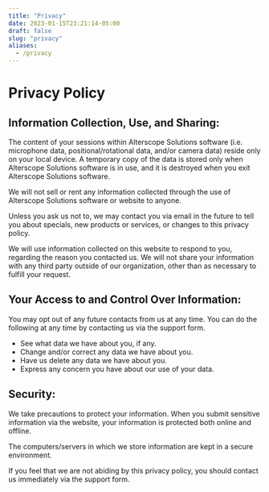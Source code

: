 ```yaml
---
title: "Privacy"
date: 2023-01-15T23:21:14-05:00
draft: false
slug: "privacy"
aliases:
  - /privacy
---
```


# Privacy Policy

## Information Collection, Use, and Sharing:

The content of your sessions within Alterscope Solutions software (i.e. microphone data, positional/rotational data, and/or camera data) reside only on your local device. A temporary copy of the data is stored only when Alterscope Solutions software is in use, and it is destroyed when you exit Alterscope Solutions software.

We will not sell or rent any information collected through the use of Alterscope Solutions software or website to anyone.

Unless you ask us not to, we may contact you via email in the future to tell you about specials, new products or services, or changes to this privacy policy.

We will use information collected on this website to respond to you, regarding the reason you contacted us. We will not share your information with any third party outside of our organization, other than as necessary to fulfill your request.

## Your Access to and Control Over Information:

You may opt out of any future contacts from us at any time. You can do the following at any time by contacting us via the support form.

- See what data we have about you, if any.
- Change and/or correct any data we have about you.
- Have us delete any data we have about you.
- Express any concern you have about our use of your data.

## Security:

We take precautions to protect your information. When you submit sensitive information via the website, your information is protected both online and offline.

The computers/servers in which we store information are kept in a secure environment.

If you feel that we are not abiding by this privacy policy, you should contact us immediately via the support form.

